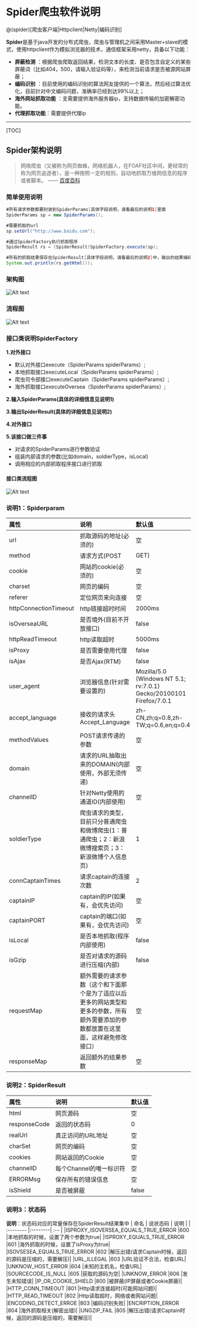 # Spider爬虫软件说明

@(spider)[爬虫客户端|Httpclient|Netty|编码识别]

**Spider**是基于java开发的分布式爬虫，爬虫与管理机之间采用Master+slave的模式，使用httpclient作为模拟浏览器的技术，通信框架采用netty，具备以下功能：
 
- **屏蔽检测** ：根据爬虫爬取返回结果，检测文本的长度、是否包含自定义的某些屏蔽词（比如404，500，请输入验证码等），来检测当前请求是否被源网站屏蔽；
- **编码识别** ：目前使用的编码识别的算法网友提供的一个算法，然后经过算法优化，目前针对中文编码问题，准确率已经到达99%以上；
- **海外网站抓取功能** ：支需要提供海外服务器ip，支持数据传输的加密解密功能。
- **代理抓取功能**：需要提供代理ip

-------------------

[TOC]

## Spider架构说明

> 网络爬虫（又被称为网页蜘蛛，网络机器人，在FOAF社区中间，更经常的称为网页追逐者），是一种按照一定的规则，自动地抓取万维网信息的程序或者脚本。    —— [百度百科](http://baike.baidu.com/link?url=FDkL-fxwyZAYh5Wev565CSr1nseEyX1YQqLhUZKpu9pxsdkfHf4vgLDbjsDGggvn)
 

### 简单使用说明
``` java
#所有请求参数都要封装到SpiderParams[具体字段说明，请看最后的说明1]里面
SpiderParams sp = new SpiderParams();

#需要抓取的url
sp.setUrl("http://www.baidu.com");

#通过SpiderFactory执行抓取程序
SpiderResult rs = (SpiderResult)SpiderFactory.execute(sp);

#所有的抓取结果保存在SpiderResult[具体字段说明，请看最后的说明2]中，输出的结果编码已经统一成utf-8
System.out.println(rs.getHtml());
```

### 架构图
![Alt text](https://github.com/DJasonlin/spider/blob/master/doc/img/spider-jiagou.png)


### 流程图
![Alt text](https://github.com/DJasonlin/spider/blob/master/doc/img/spider-liucheng.png)

### 接口类说明SpiderFactory

 **1.对外接口** 
 
- 默认对外接口execute（SpiderParams spiderParams）;
- 本地抓取接口executeLocal（SpiderParams spiderParams）;
- 爬虫司令部接口executeCaptain（SpiderParams spiderParams）;
- 海外抓取接口executeOversea（SpiderParams spiderParams）;

**2.输入SpiderParams(具体的详细信息见说明1)** 

**3.输出SpiderResult(具体的详细信息见说明2)** 

**4.对外接口** 

**5.该接口做三件事** 
- 对请求的SpiderParams进行参数验证
- 组装内部请求的参数(比如domain，soldierType，isLocal)
- 调用相应的内部抓取程序接口进行抓取

#### 接口类流程图
![Alt text](https://github.com/DJasonlin/spider/blob/master/doc/img/spider-api-liucheng.png)



### 说明1：Spiderparam
| 属性       |说明      | 默认值|
| :-------- | :--------| :-- |
|url	|抓取源码的地址(必须的)	|空|
|method	|请求方式(POST|GET)	|get|
|cookie	|网站的cookie(必须的)	|空|
|charset	|网页的编码	|空|
|referer	|定位网页来向连接	|空|
|httpConnectionTimeout	|http链接超时时间	|2000ms|
|isOverseaURL	|是否境外(目前不开放接口)	|false|
|httpReadTimeout	|http读取超时	|5000ms|
|isProxy	|是否需要使用代理	|false|
|isAjax	|是否Ajax(RTM)	|false|
|user_agent	|浏览器信息(针对需要设置的)	|Mozilla/5.0 (Windows NT 5.1; rv:7.0.1) Gecko/20100101 Firefox/7.0.1|
|accept_language	|接收的请求头Accept_Language	|zh-CN,zh;q=0.8,zh-TW;q=0.6,en;q=0.4|
|methodValues	|POST请求传递的参数	|空|
|domain	|请求的URL抽取出来的DOMAIN(内部使用，外部无须传递)	|空|
|channelID	|针对Netty使用的通道ID(内部使用)	|空|
|soldierType	|爬虫请求的类型，目前只分普通爬虫和微博爬虫(1：普通爬虫；2：新浪微博搜索页；3：新浪微博个人信息页)	|1|
|connCaptainTimes	|请求captain的连接次数	|2|
|captainIP	|captain的IP(如果有，会优先访问)	|空|
|captainPORT	|captain的端口(如果有，会优先访问)	|空|
|isLocal	|是否本地抓取(程序内部使用)	|false|
|isGzip	|是否对请求的源码进行压缩(内部)	|false|
|requestMap	|额外需要的请求参数（这个和下面那个是为了适应以后更多的网站类型和更多的参数，所有额外需要添加的参数都放置在这里面，这样避免修改接口）	|空|
|responseMap	|返回额外的结果参数	|空|


### 说明2：SpiderResult
| 属性      |    说明 | 默认值  |
| :-------- |:--------| :-- |
|html	|网页源码	|空|
|responseCode	|返回的状态码	|0|
|realUrl	|真正访问的URL地址	|空|
|charSet	|网页的编码	|空|
|cookies	|网站返回的Cookie	|空|
|channelID	|每个Channel的唯一标识符	|空|
|ERRORMsg	|保存所有的错误信息	|空|
|isShield	|是否被屏蔽	|false|

### 说明3：状态码
**说明**：状态码对应的常量保存在SpiderResult结果集中
| 命名      |    说状态码 | 说明  |
| :-------- |:--------| :-- |
|ISPROXY_ISOVERSEA_EQUALS_TRUE_ERROR	|600	|本地抓取的时候，设置了两个参数为true|
|ISPROXY_EQUALS_TRUE_ERROR	|601	|海外抓取的时候，设置了isProxy为true|
|ISOVSESEA_EQUALS_TRUE_ERROR	|602	|解压出错(请求Captain时候，返回的源码是压缩的，需要解压)|
|URL_ILLEGAL	|603	|URL验证不合法，检查URL|
|UNKNOW_HOST_ERROR	|604	|未知的主机名，检查URL|
|SOURCECODE_IS_NULL	|605	|获取的源码为空|
|UNKNOW_ERROR	|606	|发生未知错误|
|IP_OR_COOKIE_SHIELD	|800	|被屏蔽(IP屏蔽或者Cookie屏蔽)|
|HTTP_CONN_TIMEOUT	|801	|Http请求连接超时(可能网站问题)|
|HTTP_READ_TIMEOUT	|802	|Http读取超时，网络或者网站问题|
|ENCODING_DETECT_ERROE	|803	|编码识别失败|
|ENCRIPTION_ERROR	|804	|海外抓取相关(解密出错)|
|UNGZIP_FAIL	|805	|解压出错(请求Captain时候，返回的源码是压缩的，需要解压)|

